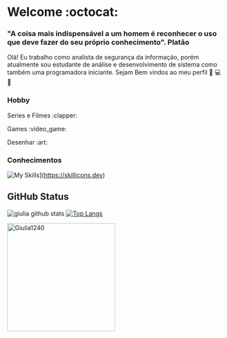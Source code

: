 
# Welcome :octocat:



 ### "A coisa mais indispensável a um homem é reconhecer o uso que deve fazer do seu próprio conhecimento". Platão 

 Olá! Eu  trabalho como analista de segurança da informação, porém atualmente  sou estudante de análise e desenvolvimento de sistema como também uma programadora iniciante. Sejam Bem vindos ao meu perfil :black_heart: :computer: :black_heart:
 </div>
 
  ### Hobby
 
 <p>Series e Filmes :clapper:</p>
 <p>Games  :video_game:</p>
 <p>Desenhar :art:</p>

### Conhecimentos
![My Skills](https://skillicons.dev/icons?i=c,js,java,html,jenkins,linux,postgres,kubernetes,python,graphql,kubernetes,docker,mysql,terraform)](https://skillicons.dev)

## GitHub Status
 ![giulia github stats](https://github-readme-stats.vercel.app/api?username=Giulia1240&show_icons=true&theme=nightowl)
 [![Top Langs](https://github-readme-stats.vercel.app/api/top-langs/?username=Giulia1240&layout=compact&theme=nightowl)](https://github.com/Giulia1240/github-readme-stats)

 <div><img  height="250" width="250" src="https://www.inventateq.com/assets/python/small.gif" alt="Giulia1240" />

